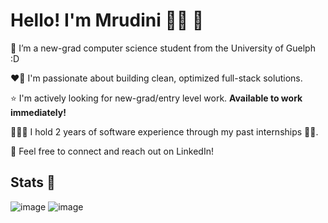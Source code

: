 # Hello! I'm Mrudini 👋🏼 🎀

🌱 I’m a new-grad computer science student from the University of Guelph :D

❤️‍🔥 I'm passionate about building clean, optimized full-stack solutions.

⭐ I'm actively looking for new-grad/entry level work. **Available to work immediately!**

👩🏻‍💻 I hold 2 years of software experience through my past internships 💪🏼.

💼 Feel free to connect and reach out on LinkedIn!


## Stats 🧮

![image](https://github.com/user-attachments/assets/b1faba25-53b6-486f-b0b6-f0a4b0e6a050)
![image](https://github.com/user-attachments/assets/3bcf55cd-619c-4b76-a2ff-be98f99cbf8a)
